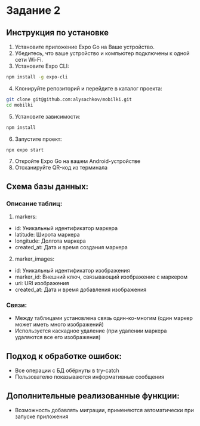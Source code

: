 # Задание 2

## Инструкция по установке

1. Установите приложение Expo Go на Ваше устройство.
2. Убедитесь, что ваше устройство и компьютер подключены к одной сети Wi-Fi.
3. Установите Expo CLI:
```bash
npm install -g expo-cli
```
4. Клонируйте репозиторий и перейдите в каталог проекта:
```bash
git clone git@github.com:alysachkov/mobilki.git
cd mobilki
```
5. Установите зависимости:
```bash
npm install
```
6. Запустите проект:
```bash
npx expo start
```
7. Откройте Expo Go на вашем Android-устройстве
8. Отсканируйте QR-код из терминала

## Схема базы данных:
### Описание таблиц:
1. markers:
  - id: Уникальный идентификатор маркера
  - latitude: Широта маркера
  - longitude: Долгота маркера
  - created_at: Дата и время создания маркера
2. marker_images:
  - id: Уникальный идентификатор изображения
  - marker_id: Внешний ключ, связывающий изображение с маркером
  - uri: URI изображения
  - created_at: Дата и время добавления изображения
### Связи:
 - Между таблицами установлена связь один-ко-многим (один маркер может иметь много изображений)
 - Используется каскадное удаление (при удалении маркера удаляются все его изображения)

## Подход к обработке ошибок:
 - Все операции с БД обёрнуты в try-catch
 - Пользователю показываются информативные сообщения

## Дополнительные реализованные функции:
 - Возможность добавлять миграции, применяются автоматически при запуске приложения
